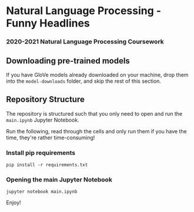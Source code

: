 # Natural Language Processing - Funny Headlines
### 2020-2021 Natural Language Processing Coursework

## Downloading pre-trained models
If you have GloVe models already downloaded on your machine, drop them into the `model-downloads` folder, and skip the
rest of this section.

## Repository Structure
The repository is structured such that you only need to open and run the `main.ipynb` Jupyter Notebook.

Run the following, read through the cells and only run them if you have the time, they're rather time-consuming!

### Install pip requirements
```
pip install -r requirements.txt
```

### Opening the main Jupyter Notebook
```
jupyter notebook main.ipynb
```

Enjoy!
